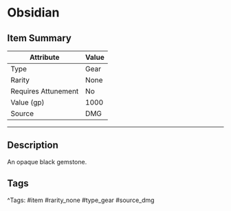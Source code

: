 # Obsidian

## Item Summary

| Attribute            | Value                        |
|----------------------|------------------------------|
| Type                 | Gear |
| Rarity               | None             |
| Requires Attunement  | No                |
| Value (gp)           | 1000    |
| Source               | DMG |

---

## Description

An opaque black gemstone.

## Tags

^Tags: #item #rarity_none #type_gear #source_dmg